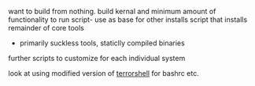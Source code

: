 want to build from nothing.
build kernal and minimum amount of functionality to run script- use as base for other installs
script that installs remainder of core tools
- primarily suckless tools, staticlly compiled binaries

further scripts to customize for each individual system

look at using modified version of [terrorshell](http://www.github.com/sww1235/terrorshell) for bashrc etc.
